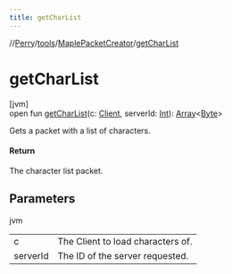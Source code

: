 ```yaml
---
title: getCharList
---
```

//[Perry](../../../index.html)/[tools](../index.html)/[MaplePacketCreator](index.html)/[getCharList](get-char-list.html)



# getCharList



[jvm]\
open fun [getCharList](get-char-list.html)(c: [Client](../../client/-client/index.html), serverId: [Int](https://kotlinlang.org/api/latest/jvm/stdlib/kotlin/-int/index.html)): [Array](https://kotlinlang.org/api/latest/jvm/stdlib/kotlin/-array/index.html)&lt;[Byte](https://kotlinlang.org/api/latest/jvm/stdlib/kotlin/-byte/index.html)&gt;



Gets a packet with a list of characters.



#### Return



The character list packet.



## Parameters


jvm

| | |
|---|---|
| c | The Client to load characters of. |
| serverId | The ID of the server requested. |




